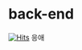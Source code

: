 # back-end
[![Hits](https://hits.seeyoufarm.com/api/count/incr/badge.svg?url=https%3A%2F%2Fgithub.com%2Fhook-killer%2Fback-end&count_bg=%2379C83D&title_bg=%23E90D0D&icon=&icon_color=%23E7E7E7&title=%EB%B0%B1%EC%97%94%EB%93%9C+%EC%9D%91%EC%95%A0&edge_flat=false)](https://hits.seeyoufarm.com)
응애
